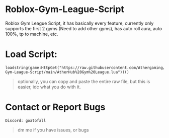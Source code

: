 # Roblox-Gym-League-Script
Roblox Gym League Script, it has basically every feature, currently only supports the first 2 gyms (Need to add other gyms), has auto roll aura, auto 100%, tp to machine, etc. 

# Load Script:
```
loadstring(game:HttpGet("https://raw.githubusercontent.com/Athergaming/Roblox-Gym-League-Script/main/AtherHub%20Gym%20League.lua"))()
```

> optionally, you can copy and paste the entire raw file, but this is easier, idc what you do with it.

# Contact or Report Bugs
``Discord: goatofall``
> dm me if you have issues, or bugs
